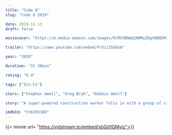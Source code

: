 ```yaml
---
title: "Code 8"
slug: "Code 8 2019"

date: 2019-12-13
draft: false

moviecover: "https://m.media-amazon.com/images/M/MV5BNmQ2NWMyZDgtNWQ5My00ZmQwLWE0MTQtN2ZiNjY2ODc0Y2YxXkEyXkFqcGdeQXVyMTkxNjUyNQ@@._V1_UX182_CR0,0,182,268_AL_.jpg"

trailer: "https://www.youtube.com/embed/PrX1JJ5dduA"

year: "2019"

duration: "1h 38min"

rating: "6.4"

tags: ["Sci-Fi"]

stars: ["Stephen Amell", "Greg Bryk", "Robbie Amell"]

story: "A super-powered construction worker falls in with a group of criminals in order to raise the funds to help his ill mother."

imdbId: "tt6259380"
---
```


{{< movie url= "https://vidstream.to/embed/sbQd1QMylz">}}

